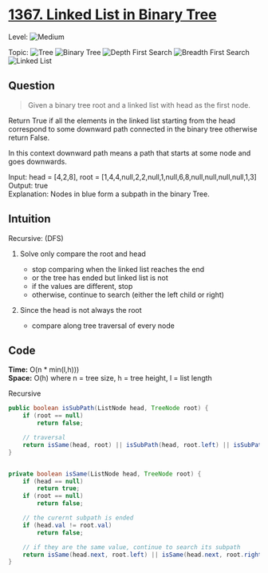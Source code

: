 # [1367. Linked List in Binary Tree](https://leetcode.com/problems/linked-list-in-binary-tree/)

Level:
![Medium](https://img.shields.io/badge/-Medium-ff8000)

Topic:
![Tree](https://img.shields.io/badge/-Tree-70db70)
![Binary Tree](https://img.shields.io/badge/-Binary_Tree-5cd65c)
![Depth First Search](https://img.shields.io/badge/-Depth_First_Search-47d147)
![Breadth First Search](https://img.shields.io/badge/-Breadth_First_Search-33cc33)
![Linked List](https://img.shields.io/badge/-Linked_List-0066cc)

## Question

> Given a binary tree root and a linked list with head as the first node.

Return True if all the elements in the linked list starting from the head correspond to some downward path connected in the binary tree otherwise return False.

In this context downward path means a path that starts at some node and goes downwards.

Input: head = [4,2,8], root = [1,4,4,null,2,2,null,1,null,6,8,null,null,null,null,1,3]  
Output: true  
Explanation: Nodes in blue form a subpath in the binary Tree.

## Intuition

Recursive: (DFS)

1. Solve only compare the root and head

   - stop comparing when the linked list reaches the end
   - or the tree has ended but linked list is not
   - if the values are different, stop
   - otherwise, continue to search (either the left child or right)

2. Since the head is not always the root
   - compare along tree traversal of every node

## Code

**Time:** O(n \* min(l,h)))  
**Space:** O(h)
where n = tree size, h = tree height, l = list length

Recursive

```java
public boolean isSubPath(ListNode head, TreeNode root) {
    if (root == null)
        return false;

    // traversal
    return isSame(head, root) || isSubPath(head, root.left) || isSubPath(head, root.right);
}


private boolean isSame(ListNode head, TreeNode root) {
    if (head == null)
        return true;
    if (root == null)
        return false;

    // the curernt subpath is ended
    if (head.val != root.val)
        return false;

    // if they are the same value, continue to search its subpath
    return isSame(head.next, root.left) || isSame(head.next, root.right);
}
```
